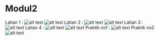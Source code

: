 # Modul2
Latian 1 : 
![alt text](https://github.com/achmadnukmanjaza/Modul2/blob/master/Screenshot_72.png)
![alt text](https://github.com/achmadnukmanjaza/Modul2/blob/master/Screenshot_78.png)
Latian 2 : 
![alt text](https://github.com/achmadnukmanjaza/Modul2/blob/master/Screenshot_73.png)
![alt text](https://github.com/achmadnukmanjaza/Modul2/blob/master/Screenshot_79.png)
Latian 3 : 
![alt text](https://github.com/achmadnukmanjaza/Modul2/blob/master/Screenshot_74.png)
Latian 4 : 
![alt text](https://github.com/achmadnukmanjaza/Modul2/blob/master/Screenshot_75.png)
![alt text](https://github.com/achmadnukmanjaza/Modul2/blob/master/Screenshot_80.png)
Praktik no1 : 
![alt text](https://github.com/achmadnukmanjaza/Modul2/blob/master/Screenshot_76.png)
Praktik no2
![alt text](https://github.com/achmadnukmanjaza/Modul2/blob/master/Screenshot_77.png)
